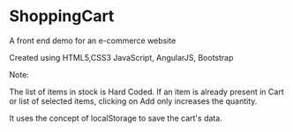 # ShoppingCart
A front end demo for an e-commerce website 

Created using HTML5,CSS3 JavaScript, AngularJS, Bootstrap

Note:

The list of items in stock is Hard Coded.
If an item is already present in Cart or list of selected items, clicking on Add only increases the quantity.

It uses the concept of localStorage to save the cart's data.


